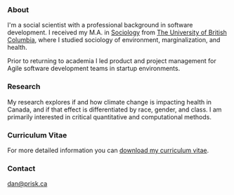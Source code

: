 ### About

I'm a social scientist with a professional background in software
development. I received my M.A. in
[Sociology](https://sociology.ubc.ca/) from [The University of British
Columbia](https://www.ubc.ca/), where I studied sociology of
environment, marginalization, and health. 

Prior to returning to academia I led product and project management
for Agile software development teams in startup environments.

### Research

My research explores if and how climate change is impacting health in
Canada, and if that effect is differentiated by race, gender, and
class. I am primarily interested in critical quantitative and
computational methods.

### Curriculum Vitae

For more detailed information you can [download my curriculum vitae](https://raw.githubusercontent.com/danprisk/danprisk.github.io/master/danprisk_cv.pdf).

### Contact

[dan@prisk.ca](mailto:dan@prisk.ca) 
